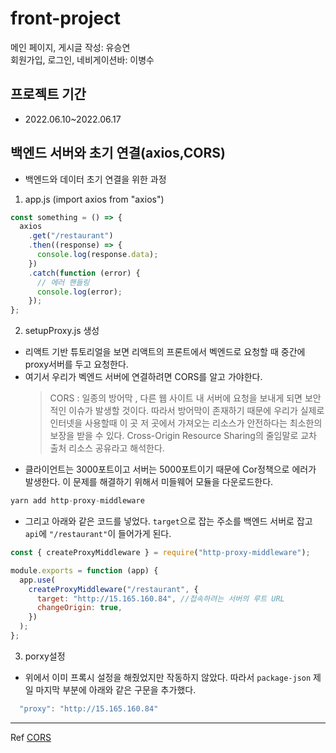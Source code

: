 # front-project

메인 페이지, 게시글 작성: 유승연<br />
회원가입, 로그인, 네비게이션바: 이병수

## 프로젝트 기간

- 2022.06.10~2022.06.17

## 백엔드 서버와 초기 연결(axios,CORS)

- 백엔드와 데이터 초기 연결을 위한 과정

1. app.js (import axios from "axios")

```js
const something = () => {
  axios
    .get("/restaurant")
    .then((response) => {
      console.log(response.data);
    })
    .catch(function (error) {
      // 에러 핸들링
      console.log(error);
    });
};
```

2. setupProxy.js 생성

- 리액트 기반 튜토리얼을 보면 리액트의 프론트에서 벡엔드로 요청할 때 중간에 proxy서버를 두고 요청한다.
- 여기서 우리가 벡엔드 서버에 연결하려면 CORS를 알고 가야한다.
  > CORS : 일종의 방어막 , 다른 웹 사이트 내 서버에 요청을 보내게 되면 보안적인 이슈가 발생할 것이다. 따라서 방어막이 존재하기 때문에 우리가 실제로 인터넷을 사용할때 이 곳 저 곳에서 가져오는 리소스가 안전하다는 최소한의 보장을 받을 수 있다.
  > Cross-Origin Resource Sharing의 줄임말로 교차 출처 리소스 공유라고 해석한다.
- 클라이언트는 3000포트이고 서버는 5000포트이기 때문에 Cor정책으로 에러가 발생한다. 이 문제를 해결하기 위해서 미들웨어 모듈을 다운로드한다.

```js
yarn add http-proxy-middleware
```

- 그리고 아래와 같은 코드를 넣었다. `target`으로 잡는 주소를 백엔드 서버로 잡고 `api`에 `"/restaurant"`이 들어가게 된다.

```js
const { createProxyMiddleware } = require("http-proxy-middleware");

module.exports = function (app) {
  app.use(
    createProxyMiddleware("/restaurant", {
      target: "http://15.165.160.84", //접속하려는 서버의 루트 URL
      changeOrigin: true,
    })
  );
};
```

3. porxy설정

- 위에서 이미 프록시 설정을 해줬었지만 작동하지 않았다. 따라서 `package-json` 제일 마지막 부분에 아래와 같은 구문을 추가했다.

```js
  "proxy": "http://15.165.160.84"
```

---

Ref
[CORS](https://evan-moon.github.io/2020/05/21/about-cors/)
